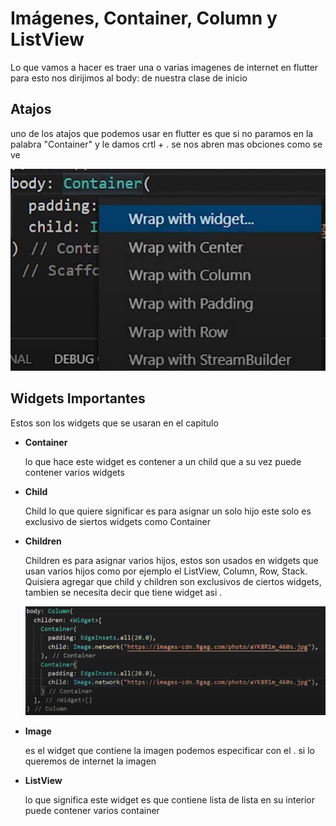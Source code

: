 #  Imágenes, Container, Column y ListView 

Lo que vamos a hacer es traer una o varias imagenes de internet en flutter para esto nos dirijimos al body: de nuestra clase de inicio 

## Atajos 

uno de los atajos que podemos usar en flutter es que si no paramos en la palabra "Container" y le damos crtl + . se nos abren mas obciones como se ve

![img](atajo.png)

## Widgets Importantes

Estos son los widgets que se usaran en el capitulo 

- **Container**

    lo que hace este widget es contener a un child que a su vez puede contener varios widgets

- **Child**

    Child lo que quiere significar es para asignar un solo hijo este solo es exclusivo de siertos widgets como Container


- **Children**
    
    Children es para asignar varios hijos, estos son usados en widgets que usan varios hijos como por ejemplo el ListView, Column, Row, Stack. Quisiera agregar que child y children son exclusivos de ciertos widgets, tambien se necesita decir que tiene widget asi <widget>.

    ![img](ejemplochildren.png)

- **Image**

    es el widget que contiene la imagen podemos especificar con el . si lo queremos de internet la imagen

- **ListView**

    lo que significa este widget es que contiene lista de lista en su interior puede contener varios container 